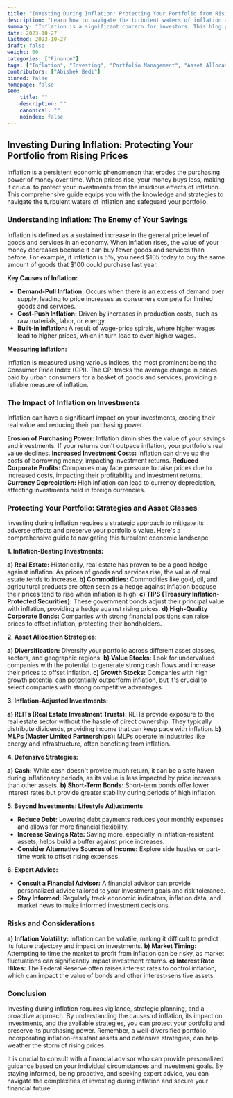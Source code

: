 ```yaml
---
title: "Investing During Inflation: Protecting Your Portfolio from Rising Prices"
description: "Learn how to navigate the turbulent waters of inflation and protect your portfolio. This comprehensive guide covers strategies, asset classes, and expert advice to weather the storm."
summary: "Inflation is a significant concern for investors. This blog provides insights on how to safeguard your portfolio against rising prices, exploring various strategies and asset classes."
date: 2023-10-27
lastmod: 2023-10-27
draft: false
weight: 60
categories: ["Finance"]
tags: ["Inflation", "Investing", "Portfolio Management", "Asset Allocation", "Financial Planning"]
contributors: ["Abishek Bedi"]
pinned: false
homepage: false
seo:
    title: ""
    description: ""
    canonical: ""
    noindex: false
---
```


## Investing During Inflation: Protecting Your Portfolio from Rising Prices

Inflation is a persistent economic phenomenon that erodes the purchasing power of money over time. When prices rise, your money buys less, making it crucial to protect your investments from the insidious effects of inflation. This comprehensive guide equips you with the knowledge and strategies to navigate the turbulent waters of inflation and safeguard your portfolio.

### Understanding Inflation: The Enemy of Your Savings

Inflation is defined as a sustained increase in the general price level of goods and services in an economy. When inflation rises, the value of your money decreases because it can buy fewer goods and services than before. For example, if inflation is 5%, you need $105 today to buy the same amount of goods that $100 could purchase last year.

**Key Causes of Inflation:**

* **Demand-Pull Inflation:** Occurs when there is an excess of demand over supply, leading to price increases as consumers compete for limited goods and services.
* **Cost-Push Inflation:** Driven by increases in production costs, such as raw materials, labor, or energy. 
* **Built-in Inflation:** A result of wage-price spirals, where higher wages lead to higher prices, which in turn lead to even higher wages. 

**Measuring Inflation:**

Inflation is measured using various indices, the most prominent being the Consumer Price Index (CPI). The CPI tracks the average change in prices paid by urban consumers for a basket of goods and services, providing a reliable measure of inflation.

### The Impact of Inflation on Investments

Inflation can have a significant impact on your investments, eroding their real value and reducing their purchasing power.

**Erosion of Purchasing Power:** Inflation diminishes the value of your savings and investments. If your returns don't outpace inflation, your portfolio's real value declines.
**Increased Investment Costs:** Inflation can drive up the costs of borrowing money, impacting investment returns. 
**Reduced Corporate Profits:** Companies may face pressure to raise prices due to increased costs, impacting their profitability and investment returns.
**Currency Depreciation:** High inflation can lead to currency depreciation, affecting investments held in foreign currencies. 

### Protecting Your Portfolio: Strategies and Asset Classes

Investing during inflation requires a strategic approach to mitigate its adverse effects and preserve your portfolio's value. Here's a comprehensive guide to navigating this turbulent economic landscape:

**1. Inflation-Beating Investments:**

**a) Real Estate:** Historically, real estate has proven to be a good hedge against inflation. As prices of goods and services rise, the value of real estate tends to increase. 
**b) Commodities:** Commodities like gold, oil, and agricultural products are often seen as a hedge against inflation because their prices tend to rise when inflation is high.
**c) TIPS (Treasury Inflation-Protected Securities):** These government bonds adjust their principal value with inflation, providing a hedge against rising prices.
**d) High-Quality Corporate Bonds:** Companies with strong financial positions can raise prices to offset inflation, protecting their bondholders.

**2. Asset Allocation Strategies:**

**a) Diversification:** Diversify your portfolio across different asset classes, sectors, and geographic regions. 
**b) Value Stocks:** Look for undervalued companies with the potential to generate strong cash flows and increase their prices to offset inflation.
**c) Growth Stocks:** Companies with high growth potential can potentially outperform inflation, but it's crucial to select companies with strong competitive advantages.

**3.  Inflation-Adjusted Investments:**

**a) REITs (Real Estate Investment Trusts):** REITs provide exposure to the real estate sector without the hassle of direct ownership. They typically distribute dividends, providing income that can keep pace with inflation.
**b) MLPs (Master Limited Partnerships):** MLPs operate in industries like energy and infrastructure, often benefiting from inflation. 

**4.  Defensive Strategies:**

**a) Cash:** While cash doesn't provide much return, it can be a safe haven during inflationary periods, as its value is less impacted by price increases than other assets.
**b) Short-Term Bonds:** Short-term bonds offer lower interest rates but provide greater stability during periods of high inflation. 

**5.  Beyond Investments: Lifestyle Adjustments**

* **Reduce Debt:** Lowering debt payments reduces your monthly expenses and allows for more financial flexibility.
* **Increase Savings Rate:** Saving more, especially in inflation-resistant assets, helps build a buffer against price increases.
* **Consider Alternative Sources of Income:** Explore side hustles or part-time work to offset rising expenses.

**6.  Expert Advice:**

* **Consult a Financial Advisor:** A financial advisor can provide personalized advice tailored to your investment goals and risk tolerance.
* **Stay Informed:** Regularly track economic indicators, inflation data, and market news to make informed investment decisions.

### Risks and Considerations

**a) Inflation Volatility:** Inflation can be volatile, making it difficult to predict its future trajectory and impact on investments.
**b) Market Timing:** Attempting to time the market to profit from inflation can be risky, as market fluctuations can significantly impact investment returns. 
**c) Interest Rate Hikes:** The Federal Reserve often raises interest rates to control inflation, which can impact the value of bonds and other interest-sensitive assets.

### Conclusion

Investing during inflation requires vigilance, strategic planning, and a proactive approach. By understanding the causes of inflation, its impact on investments, and the available strategies, you can protect your portfolio and preserve its purchasing power. Remember, a well-diversified portfolio, incorporating inflation-resistant assets and defensive strategies, can help weather the storm of rising prices. 

It is crucial to consult with a financial advisor who can provide personalized guidance based on your individual circumstances and investment goals. By staying informed, being proactive, and seeking expert advice, you can navigate the complexities of investing during inflation and secure your financial future.
